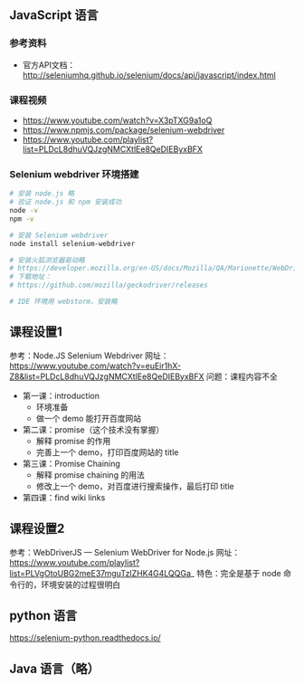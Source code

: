 ## JavaScript 语言
### 参考资料
- 官方API文档：http://seleniumhq.github.io/selenium/docs/api/javascript/index.html

### 课程视频
- https://www.youtube.com/watch?v=X3pTXG9a1oQ
- https://www.npmjs.com/package/selenium-webdriver
- https://www.youtube.com/playlist?list=PLDcL8dhuVQJzgNMCXtlEe8QeDIEByxBFX

### Selenium webdriver 环境搭建
```bash
# 安装 node.js 略
# 验证 node.js 和 npm 安装成功
node -v
npm -v

# 安装 Selenium webdriver
node install selenium-webdriver

# 安装火狐浏览器驱动略
# https://developer.mozilla.org/en-US/docs/Mozilla/QA/Marionette/WebDriver
# 下载地址：
# https://github.com/mozilla/geckodriver/releases

# IDE 环境用 webstorm，安装略
```

## 课程设置1
参考：Node.JS Selenium Webdriver
网址：https://www.youtube.com/watch?v=euEir1hX-Z8&list=PLDcL8dhuVQJzgNMCXtlEe8QeDIEByxBFX
问题：课程内容不全
- 第一课：introduction
  - 环境准备
  - 做一个 demo 能打开百度网站
- 第二课：promise（这个技术没有掌握）
  - 解释 promise 的作用
  - 完善上一个 demo，打印百度网站的 title
- 第三课：Promise Chaining
  - 解释 promise chaining 的用法
  - 修改上一个 demo，对百度进行搜索操作，最后打印 title
- 第四课：find wiki links

## 课程设置2
参考：WebDriverJS — Selenium WebDriver for Node.js 
网址：https://www.youtube.com/playlist?list=PLVgOtoUBG2meE37mguTzlZHK4G4LQQGa_
特色：完全是基于 node 命令行的，环境安装的过程很明白

## python 语言
https://selenium-python.readthedocs.io/

## Java 语言（略）
